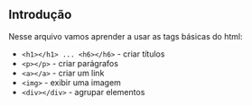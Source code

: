 ## Introdução

Nesse arquivo vamos aprender a usar as tags básicas do html:
  - ```<h1></h1> ... <h6></h6>``` - criar títulos
  - ```<p></p>``` - criar parágrafos
  - ```<a></a>``` - criar um link
  - ```<img>``` - exibir uma imagem
  - ```<div></div>``` - agrupar elementos
